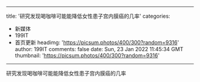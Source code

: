 
---
title: '研究发现喝咖啡可能能降低女性患子宫内膜癌的几率'
categories: 
 - 新媒体
 - 199IT
 - 首页更新
headimg: 'https://picsum.photos/400/300?random=9316'
author: 199IT
comments: false
date: Sun, 23 Jan 2022 11:45:34 GMT
thumbnail: 'https://picsum.photos/400/300?random=9316'
---

<div>   
研究发现喝咖啡可能能降低女性患子宫内膜癌的几率  
</div>
            